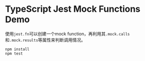 TypeScript Jest Mock Functions Demo
====================================

使用`jest.fn`可以创建一个mock function，再利用其`.mock.calls`和`.mock.results`等属性来判断调用情况。

```
npm install
npm test
```

